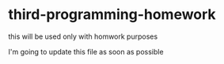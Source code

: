 # third-programming-homework
this will be used only with homwork purposes

I'm going to update this file as soon as possible
